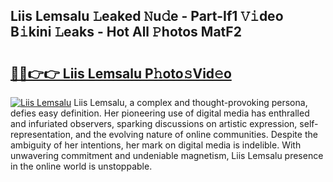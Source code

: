 ## Liis Lemsalu 𝙻eaked 𝙽u𝚍e - Part-If1 𝚅𝚒deo B𝚒kini 𝙻eaks - Hot All 𝙿hotos MatF2

# <h2><a href="http://ld13xq.urlbe.top/?page=Liis+Lemsalu">🔗🔗👉👉 Liis Lemsalu P𝚑oto𝚜Vid𝚎o</a></h2>

[![Liis Lemsalu](https://i.imgur.com/eBuTRDB.gif)](http://ld13xq.urlbe.top/?page=Liis+Lemsalu)
Liis Lemsalu, a complex and thought-provoking persona, defies easy definition. Her pioneering use of digital media has enthralled and infuriated observers, sparking discussions on artistic expression, self-representation, and the evolving nature of online communities. Despite the ambiguity of her intentions, her mark on digital media is indelible. With unwavering commitment and undeniable magnetism, Liis Lemsalu presence in the online world is unstoppable.
